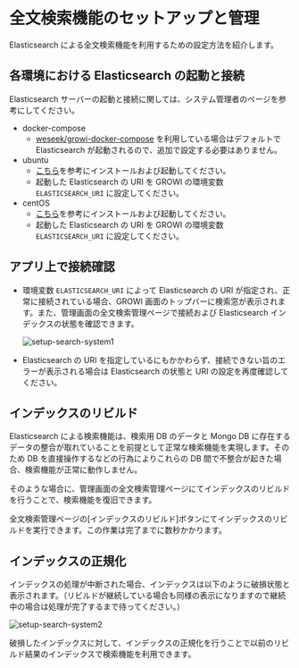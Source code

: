 # 全文検索機能のセットアップと管理

Elasticsearch による全文検索機能を利用するための設定方法を紹介します。

<ContextualBlock context="docs-growi-org">

## 各環境における Elasticsearch の起動と接続

Elasticsearch サーバーの起動と接続に関しては、システム管理者のページを参考にしてください。

- docker-compose
  - [weseek/growi-docker-compose](https://github.com/weseek/growi-docker-compose) を利用している場合はデフォルトで Elasticsearch が起動されるので、追加で設定する必要はありません。
- ubuntu
  - [こちら](/ja/admin-guide/getting-started/ubuntu-server.html#elasticsearch)を参考にインストールおよび起動してください。
  - 起動した Elasticsearch の URI を GROWI の環境変数 `ELASTICSEARCH_URI` に設定してください。
- centOS
  - [こちら](/ja/admin-guide/getting-started/centos.html#elasticsearch)を参考にインストールおよび起動してください。
  - 起動した Elasticsearch の URI を GROWI の環境変数 `ELASTICSEARCH_URI` に設定してください。

</ContextualBlock>

## アプリ上で接続確認

- 環境変数 `ELASTICSEARCH_URI` によって Elasticsearch の URI が指定され、正常に接続されている場合、GROWI 画面のトップバーに検索窓が表示されます。また、管理画面の全文検索管理ページで接続および Elasticsearch インデックスの状態を確認できます。

  <img :src="$withBase('/assets/images/ja/setup-search-system1.png')" alt="setup-search-system1">

- Elasticsearch の URI を指定しているにもかかわらず、接続できない旨のエラーが表示される場合は Elasticsearch の状態と URI の設定を再度確認してください。


## インデックスのリビルド

Elasticsearch による検索機能は、検索用 DB のデータと Mongo DB に存在するデータの整合が取れていることを前提として正常な検索機能を実現します。そのため DB を直接操作するなどの行為によりこれらの DB 間で不整合が起きた場合、検索機能が正常に動作しません。

そのような場合に、管理画面の全文検索管理ページにてインデックスのリビルドを行うことで、検索機能を復旧できます。

全文検索管理ページの[インデックスのリビルド]ボタンにてインデックスのリビルドを実行できます。この作業は完了までに数秒かかります。

## インデックスの正規化

インデックスの処理が中断された場合、インデックスは以下のように破損状態と表示されます。（リビルドが継続している場合も同様の表示になりますので継続中の場合は処理が完了するまで待ってください。）

<img :src="$withBase('/assets/images/ja/setup-search-system2.png')" alt="setup-search-system2">

破損したインデックスに対して、インデックスの正規化を行うことで以前のリビルド結果のインデックスで検索機能を利用できます。
